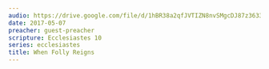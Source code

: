 ```yaml
---
audio: https://drive.google.com/file/d/1hBR38a2qfJVTIZN8nvSMgcDJ87z3633J/view
date: 2017-05-07
preacher: guest-preacher
scripture: Ecclesiastes 10
series: ecclesiastes
title: When Folly Reigns
---
```

